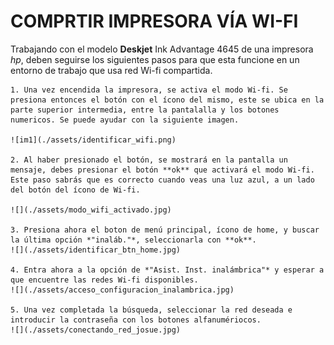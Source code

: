 # COMPRTIR IMPRESORA VÍA WI-FI

Trabajando con el modelo **Deskjet** Ink Advantage 4645 de una impresora *hp*, deben seguirse los siguientes pasos para que esta funcione en un entorno de trabajo que usa red Wi-fi compartida.

    1. Una vez encendida la impresora, se activa el modo Wi-fi. Se presiona entonces el botón con el ícono del mismo, este se ubica en la parte superior intermedia, entre la pantalalla y los botones numericos. Se puede ayudar con la siguiente imagen.   
   
    ![im1](./assets/identificar_wifi.png)

    2. Al haber presionado el botón, se mostrará en la pantalla un mensaje, debes presionar el botón **ok** que activará el modo Wi-fi. Este paso sabrás que es correcto cuando veas una luz azul, a un lado del botón del ícono de Wi-fi. 
   
    ![](./assets/modo_wifi_activado.jpg)

    3. Presiona ahora el boton de menú principal, ícono de home, y buscar la última opción *"inaláb."*, seleccionarla con **ok**.
    ![](./assets/identificar_btn_home.jpg)

    4. Entra ahora a la opción de *"Asist. Inst. inalámbrica"* y esperar a que encuentre las redes Wi-fi disponibles.
    ![](./assets/acceso_configuracion_inalambrica.jpg)

    5. Una vez completada la búsqueda, seleccionar la red deseada e introducir la contraseña con los botones alfanumériocos.
    ![](./assets/conectando_red_josue.jpg) 

